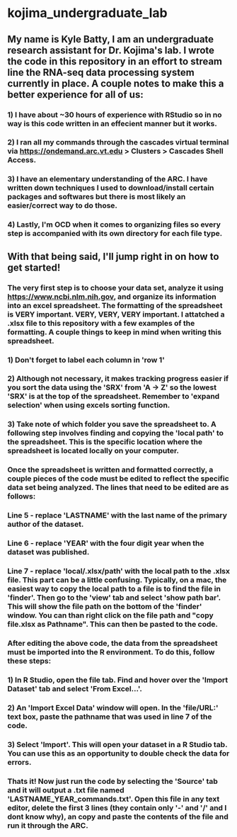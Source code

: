 # kojima_undergraduate_lab


## My name is Kyle Batty, I am an undergraduate research assistant for Dr. Kojima's lab.  I wrote the code in this repository in an effort to stream line the RNA-seq data processing system currently in place.  A couple notes to make this a better experience for all of us:
###   1) I have about ~30 hours of experience with RStudio so in no way is this code written in an effecient manner but it works.
###   2) I ran all my commands through the cascades virtual terminal via https://ondemand.arc.vt.edu > Clusters > Cascades Shell Access.
###   3) I have an elementary understanding of the ARC.  I have written down techniques I used to download/install certain packages and softwares but there is most likely an easier/correct way to do those.
###   4) Lastly, I'm OCD when it comes to organizing files so every step is accompanied with its own directory for each file type.

## With that being said, I'll jump right in on how to get started!

### The very first step is to choose your data set, analyze it using https://www.ncbi.nlm.nih.gov, and organize its information into an excel spreadsheet.  The formatting of the spreadsheet is VERY important.  VERY, VERY, VERY important.  I attatched a .xlsx file to this repository with a few examples of the formatting.  A couple things to keep in mind when writing this spreadsheet.
###   1) Don't forget to label each column in 'row 1'
###   2) Although not necessary, it makes tracking progress easier if you sort the data using the 'SRX' from 'A -> Z' so the lowest 'SRX' is at the top of the spreadsheet.  Remember to 'expand selection' when using excels sorting function.
###   3) Take note of which folder you save the spreadsheet to.  A following step involves finding and copying the 'local path' to the spreadsheet.  This is the specific location where the spreadsheet is located locally on your computer. 

### Once the spreadsheet is written and formatted correctly, a couple pieces of the code must be edited to reflect the specific data set being analyzed.  The lines that need to be edited are as follows:
###   Line 5 - replace 'LASTNAME' with the last name of the primary author of the dataset.
###   Line 6 - replace 'YEAR' with the four digit year when the dataset was published.
###   Line 7 - replace 'local/.xlsx/path' with the local path to the .xlsx file.  This part can be a little confusing.  Typically, on a mac, the easiest way to copy the local path to a file is to find the file in 'finder'.  Then go to the 'view' tab and select 'show path bar'.  This will show the file path on the bottom of the 'finder' window.  You can than right click on the file path and "copy file.xlsx as Pathname".  This can then be pasted to the code.

### After editing the above code, the data from the spreadsheet must be imported into the R environment. To do this, follow these steps:
###   1) In R Studio, open the file tab.  Find and hover over the 'Import Dataset' tab and select 'From Excel...'.
###   2) An 'Import Excel Data' window will open.  In the 'file/URL:' text box, paste the pathname that was used in line 7 of the code.
###   3) Select 'Import'.  This will open your dataset in a R Studio tab.  You can use this as an opportunity to double check the data for errors.

### Thats it!  Now just run the code by selecting the 'Source' tab and it will output a .txt file named 'LASTNAME_YEAR_commands.txt'.  Open this file in any text editor, delete the first 3 lines (they contain only '-' and '/' and I dont know why), an copy and paste the contents of the file and run it through the ARC.
